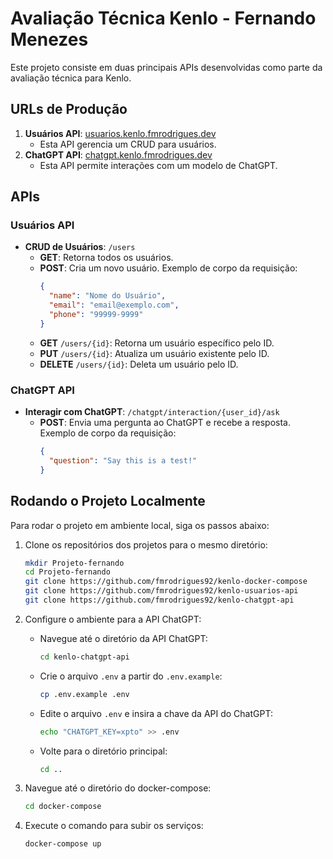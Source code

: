 # Avaliação Técnica Kenlo - Fernando Menezes

Este projeto consiste em duas principais APIs desenvolvidas como parte da avaliação técnica para Kenlo.

## URLs de Produção

1. **Usuários API**: [usuarios.kenlo.fmrodrigues.dev](https://usuarios.kenlo.fmrodrigues.dev)
    - Esta API gerencia um CRUD para usuários.
2. **ChatGPT API**: [chatgpt.kenlo.fmrodrigues.dev](https://chatgpt.kenlo.fmrodrigues.dev)
    - Esta API permite interações com um modelo de ChatGPT.

## APIs

### Usuários API

- **CRUD de Usuários**: `/users`
  - **GET**: Retorna todos os usuários.
  - **POST**: Cria um novo usuário. Exemplo de corpo da requisição:
    ```json
    {
      "name": "Nome do Usuário",
      "email": "email@exemplo.com",
      "phone": "99999-9999"
    }
    ```
  - **GET** `/users/{id}`: Retorna um usuário específico pelo ID.
  - **PUT** `/users/{id}`: Atualiza um usuário existente pelo ID.
  - **DELETE** `/users/{id}`: Deleta um usuário pelo ID.

### ChatGPT API

- **Interagir com ChatGPT**: `/chatgpt/interaction/{user_id}/ask`
  - **POST**: Envia uma pergunta ao ChatGPT e recebe a resposta. Exemplo de corpo da requisição:
    ```json
    {
      "question": "Say this is a test!"
    }
    ```

## Rodando o Projeto Localmente

Para rodar o projeto em ambiente local, siga os passos abaixo:

1. Clone os repositórios dos projetos para o mesmo diretório:
    ```bash
    mkdir Projeto-fernando
    cd Projeto-fernando
    git clone https://github.com/fmrodrigues92/kenlo-docker-compose
    git clone https://github.com/fmrodrigues92/kenlo-usuarios-api
    git clone https://github.com/fmrodrigues92/kenlo-chatgpt-api
    ```
2. Configure o ambiente para a API ChatGPT:
    - Navegue até o diretório da API ChatGPT:
      ```bash
      cd kenlo-chatgpt-api
      ```
    - Crie o arquivo `.env` a partir do `.env.example`:
      ```bash
      cp .env.example .env
      ```
    - Edite o arquivo `.env` e insira a chave da API do ChatGPT:
      ```bash
      echo "CHATGPT_KEY=xpto" >> .env
      ```
    - Volte para o diretório principal:
      ```bash
      cd ..
      ```

3. Navegue até o diretório do docker-compose:
    ```bash
    cd docker-compose
    ```

4. Execute o comando para subir os serviços:
    ```bash
    docker-compose up
    ```
